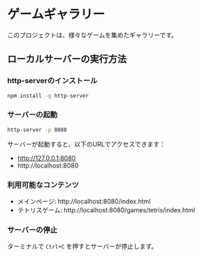 # ゲームギャラリー

このプロジェクトは、様々なゲームを集めたギャラリーです。

## ローカルサーバーの実行方法

### http-serverのインストール

```bash
npm install -g http-server
```

### サーバーの起動

```bash
http-server -p 8080
```

サーバーが起動すると、以下のURLでアクセスできます：
- http://127.0.0.1:8080
- http://localhost:8080

### 利用可能なコンテンツ

- メインページ: http://localhost:8080/index.html
- テトリスゲーム: http://localhost:8080/games/tetris/index.html

### サーバーの停止

ターミナルで `Ctrl+C` を押すとサーバーが停止します。
